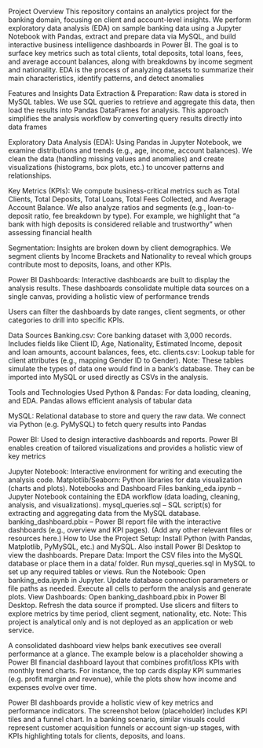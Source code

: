 Project Overview
This repository contains an analytics project for the banking domain, focusing on client and account-level insights. We perform exploratory data analysis (EDA) on sample banking data using a Jupyter Notebook with Pandas, extract and prepare data via MySQL, and build interactive business intelligence dashboards in Power BI. The goal is to surface key metrics such as total clients, total deposits, total loans, fees, and average account balances, along with breakdowns by income segment and nationality. EDA is the process of analyzing datasets to summarize their main characteristics, identify patterns, and detect anomalies


Features and Insights
Data Extraction & Preparation: Raw data is stored in MySQL tables. We use SQL queries to retrieve and aggregate this data, then load the results into Pandas DataFrames for analysis. This approach simplifies the analysis workflow by converting query results directly into data frames

Exploratory Data Analysis (EDA): Using Pandas in Jupyter Notebook, we examine distributions and trends (e.g., age, income, account balances). We clean the data (handling missing values and anomalies) and create visualizations (histograms, box plots, etc.) to uncover patterns and relationships.

Key Metrics (KPIs): We compute business-critical metrics such as Total Clients, Total Deposits, Total Loans, Total Fees Collected, and Average Account Balance. We also analyze ratios and segments (e.g., loan-to-deposit ratio, fee breakdown by type). For example, we highlight that “a bank with high deposits is considered reliable and trustworthy” when assessing financial health

Segmentation: Insights are broken down by client demographics. We segment clients by Income Brackets and Nationality to reveal which groups contribute most to deposits, loans, and other KPIs.

Power BI Dashboards: Interactive dashboards are built to display the analysis results. These dashboards consolidate multiple data sources on a single canvas, providing a holistic view of performance trends

Users can filter the dashboards by date ranges, client segments, or other categories to drill into specific KPIs.


Data Sources
Banking.csv: Core banking dataset with 3,000 records. Includes fields like Client ID, Age, Nationality, Estimated Income, deposit and loan amounts, account balances, fees, etc.
clients.csv: Lookup table for client attributes (e.g., mapping Gender ID to Gender).
Note: These tables simulate the types of data one would find in a bank’s database. They can be imported into MySQL or used directly as CSVs in the analysis.


Tools and Technologies Used
Python & Pandas: For data loading, cleaning, and EDA. Pandas allows efficient analysis of tabular data

MySQL: Relational database to store and query the raw data. We connect via Python (e.g. PyMySQL) to fetch query results into Pandas

Power BI: Used to design interactive dashboards and reports. Power BI enables creation of tailored visualizations and provides a holistic view of key metrics

Jupyter Notebook: Interactive environment for writing and executing the analysis code.
Matplotlib/Seaborn: Python libraries for data visualization (charts and plots).
Notebooks and Dashboard Files
banking_eda.ipynb – Jupyter Notebook containing the EDA workflow (data loading, cleaning, analysis, and visualizations).
mysql_queries.sql – SQL script(s) for extracting and aggregating data from the MySQL database.
banking_dashboard.pbix – Power BI report file with the interactive dashboards (e.g., overview and KPI pages).
(Add any other relevant files or resources here.)
How to Use the Project
Setup: Install Python (with Pandas, Matplotlib, PyMySQL, etc.) and MySQL. Also install Power BI Desktop to view the dashboards.
Prepare Data: Import the CSV files into the MySQL database or place them in a data/ folder. Run mysql_queries.sql in MySQL to set up any required tables or views.
Run the Notebook: Open banking_eda.ipynb in Jupyter. Update database connection parameters or file paths as needed. Execute all cells to perform the analysis and generate plots.
View Dashboards: Open banking_dashboard.pbix in Power BI Desktop. Refresh the data source if prompted. Use slicers and filters to explore metrics by time period, client segment, nationality, etc.
Note: This project is analytical only and is not deployed as an application or web service.

 A consolidated dashboard view helps bank executives see overall performance at a glance. The example below is a placeholder showing a Power BI financial dashboard layout that combines profit/loss KPIs with monthly trend charts. For instance, the top cards display KPI summaries (e.g. profit margin and revenue), while the plots show how income and expenses evolve over time.
 
 Power BI dashboards provide a holistic view of key metrics and performance indicators. The screenshot below (placeholder) includes KPI tiles and a funnel chart. In a banking scenario, similar visuals could represent customer acquisition funnels or account sign-up stages, with KPIs highlighting totals for clients, deposits, and loans.


